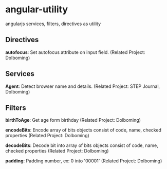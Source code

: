 # angular-utility
angularjs services, filters, directives as utility
 
## Directives
**autofocus**: Set autofocus attribute on input field. (Related Project: Dolboming)

## Services
**Agent**: Detect browser name and details. (Related Project: STEP Journal, Dolboming)

## Filters
**birthToAge**: Get age form birthday (Related Project: Dolboming)

**encodeBits**: Encode array of bits objects consist of code, name, checked properties (Related Project: Dolboming)

**decodeBits**: Decode bit into array of bits objects consist of code, name, checked properties (Related Project: Dolboming)

**padding**: Padding number, ex: 0 into '00001' (Related Project: Dolboming)

